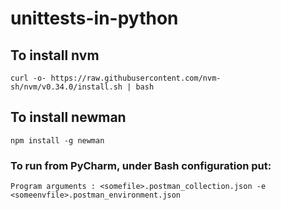 # unittests-in-python

## To install nvm
  `curl -o- https://raw.githubusercontent.com/nvm-sh/nvm/v0.34.0/install.sh | bash`

## To install newman
  `npm install -g newman`
  
### To run from PyCharm, under Bash configuration put:
`Program arguments : <somefile>.postman_collection.json -e <someenvfile>.postman_environment.json`
